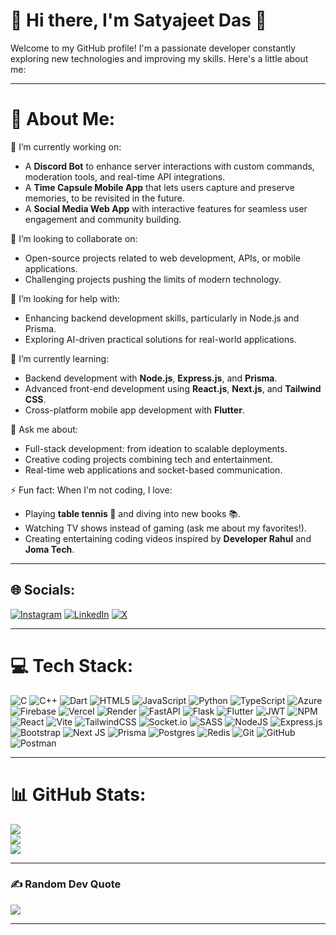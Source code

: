 # 🌟 Hi there, I'm Satyajeet Das 👋

Welcome to my GitHub profile! I'm a passionate developer constantly exploring new technologies and improving my skills. Here's a little about me:

---

# 💫 About Me:
🔭 I’m currently working on:
- A **Discord Bot** to enhance server interactions with custom commands, moderation tools, and real-time API integrations.
- A **Time Capsule Mobile App** that lets users capture and preserve memories, to be revisited in the future.
- A **Social Media Web App** with interactive features for seamless user engagement and community building.

👯 I’m looking to collaborate on:
- Open-source projects related to web development, APIs, or mobile applications.
- Challenging projects pushing the limits of modern technology.

🤝 I’m looking for help with:
- Enhancing backend development skills, particularly in Node.js and Prisma.
- Exploring AI-driven practical solutions for real-world applications.

🌱 I’m currently learning:
- Backend development with **Node.js**, **Express.js**, and **Prisma**.
- Advanced front-end development using **React.js**, **Next.js**, and **Tailwind CSS**.
- Cross-platform mobile app development with **Flutter**.

💬 Ask me about:
- Full-stack development: from ideation to scalable deployments.
- Creative coding projects combining tech and entertainment.
- Real-time web applications and socket-based communication.

⚡ Fun fact:
When I'm not coding, I love:
- Playing **table tennis 🏓** and diving into new books 📚.
- Watching TV shows instead of gaming (ask me about my favorites!).
- Creating entertaining coding videos inspired by **Developer Rahul** and **Joma Tech**.

---

## 🌐 Socials:
[![Instagram](https://img.shields.io/badge/Instagram-%23E4405F.svg?logo=Instagram&logoColor=white)](https://instagram.com/satyajeet_1709) [![LinkedIn](https://img.shields.io/badge/LinkedIn-%230077B5.svg?logo=linkedin&logoColor=white)](https://linkedin.com/in/satyajeet-das-iiitr) [![X](https://img.shields.io/badge/X-black.svg?logo=X&logoColor=white)](https://x.com/SatyajeetD7490) 

---

# 💻 Tech Stack:
![C](https://img.shields.io/badge/c-%2300599C.svg?style=for-the-badge&logo=c&logoColor=white) ![C++](https://img.shields.io/badge/c++-%2300599C.svg?style=for-the-badge&logo=c%2B%2B&logoColor=white) ![Dart](https://img.shields.io/badge/dart-%230175C2.svg?style=for-the-badge&logo=dart&logoColor=white) ![HTML5](https://img.shields.io/badge/html5-%23E34F26.svg?style=for-the-badge&logo=html5&logoColor=white) ![JavaScript](https://img.shields.io/badge/javascript-%23323330.svg?style=for-the-badge&logo=javascript&logoColor=%23F7DF1E) ![Python](https://img.shields.io/badge/python-3670A0?style=for-the-badge&logo=python&logoColor=ffdd54) ![TypeScript](https://img.shields.io/badge/typescript-%23007ACC.svg?style=for-the-badge&logo=typescript&logoColor=white) ![Azure](https://img.shields.io/badge/azure-%230072C6.svg?style=for-the-badge&logo=microsoftazure&logoColor=white) ![Firebase](https://img.shields.io/badge/firebase-%23039BE5.svg?style=for-the-badge&logo=firebase) ![Vercel](https://img.shields.io/badge/vercel-%23000000.svg?style=for-the-badge&logo=vercel&logoColor=white) ![Render](https://img.shields.io/badge/Render-%46E3B7.svg?style=for-the-badge&logo=render&logoColor=white) ![FastAPI](https://img.shields.io/badge/FastAPI-005571?style=for-the-badge&logo=fastapi) ![Flask](https://img.shields.io/badge/flask-%23000.svg?style=for-the-badge&logo=flask&logoColor=white) ![Flutter](https://img.shields.io/badge/Flutter-%2302569B.svg?style=for-the-badge&logo=Flutter&logoColor=white) ![JWT](https://img.shields.io/badge/JWT-black?style=for-the-badge&logo=JSON%20web%20tokens) ![NPM](https://img.shields.io/badge/NPM-%23CB3837.svg?style=for-the-badge&logo=npm&logoColor=white) ![React](https://img.shields.io/badge/react-%2320232a.svg?style=for-the-badge&logo=react&logoColor=%2361DAFB) ![Vite](https://img.shields.io/badge/vite-%23646CFF.svg?style=for-the-badge&logo=vite&logoColor=white) ![TailwindCSS](https://img.shields.io/badge/tailwindcss-%2338B2AC.svg?style=for-the-badge&logo=tailwind-css&logoColor=white) ![Socket.io](https://img.shields.io/badge/Socket.io-black?style=for-the-badge&logo=socket.io&badgeColor=010101) ![SASS](https://img.shields.io/badge/SASS-hotpink.svg?style=for-the-badge&logo=SASS&logoColor=white) ![NodeJS](https://img.shields.io/badge/node.js-6DA55F?style=for-the-badge&logo=node.js&logoColor=white) ![Express.js](https://img.shields.io/badge/express.js-%23404d59.svg?style=for-the-badge&logo=express&logoColor=%2361DAFB) ![Bootstrap](https://img.shields.io/badge/bootstrap-%238511FA.svg?style=for-the-badge&logo=bootstrap&logoColor=white) ![Next JS](https://img.shields.io/badge/Next-black?style=for-the-badge&logo=next.js&logoColor=white) ![Prisma](https://img.shields.io/badge/Prisma-3982CE?style=for-the-badge&logo=Prisma&logoColor=white) ![Postgres](https://img.shields.io/badge/postgres-%23316192.svg?style=for-the-badge&logo=postgresql&logoColor=white) ![Redis](https://img.shields.io/badge/redis-%23DD0031.svg?style=for-the-badge&logo=redis&logoColor=white) ![Git](https://img.shields.io/badge/git-%23F05033.svg?style=for-the-badge&logo=git&logoColor=white) ![GitHub](https://img.shields.io/badge/github-%23121011.svg?style=for-the-badge&logo=github&logoColor=white) ![Postman](https://img.shields.io/badge/Postman-FF6C37?style=for-the-badge&logo=postman&logoColor=white)

---

# 📊 GitHub Stats:
![](https://github-readme-stats.vercel.app/api?username=Satyajeet-Das&theme=dark&hide_border=false&include_all_commits=false&count_private=false)<br/>
![](https://github-readme-streak-stats.herokuapp.com/?user=Satyajeet-Das&theme=dark&hide_border=false)<br/>
![](https://github-readme-stats.vercel.app/api/top-langs/?username=Satyajeet-Das&theme=dark&hide_border=false&include_all_commits=false&count_private=false&layout=compact)

---

### ✍️ Random Dev Quote
![](https://quotes-github-readme.vercel.app/api?type=horizontal&theme=radical)

---

<!-- Proudly created with GPRM ( https://gprm.itsvg.in ) -->
